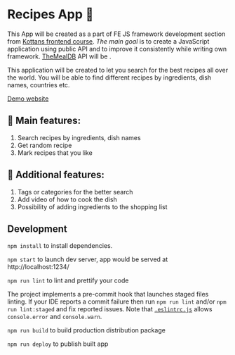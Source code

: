 # Recipes App :spaghetti:

This App will be created as a part of FE JS framework development section from [Kottans frontend course](https://github.com/kottans/frontend/blob/master/README.md). _The main goal_ is to create a JavaScript application using public API and to improve it consistently while writing own framework. [TheMealDB](https://www.themealdb.com/api.php) API will be .

This application will be created to let you search for the best recipes all over the world.
You will be able to find different recipes by ingredients, dish names, countries etc.

[Demo website](https://orybka.github.io/recipes-app/)

## :candy: Main features:

1. Search recipes by ingredients, dish names
2. Get random recipe
3. Mark recipes that you like

## :star2: Additional features:

1. Tags or categories for the better search
2. Add video of how to cook the dish
3. Possibility of adding ingredients to the shopping list

## Development

`npm install` to install dependencies.

`npm start` to launch dev server, app would be served at http://localhost:1234/

`npm run lint` to lint and prettify your code

The project implements a pre-commit hook that launches staged files linting.
If your IDE reports a commit failure then run `npm run lint` and/or `npm run lint:staged`
and fix reported issues. Note that [`.eslintrc.js`](./.eslintrc.js) allows
`console.error` and `console.warn`.

`npm run build` to build production distribution package

`npm run deploy` to publish built app
